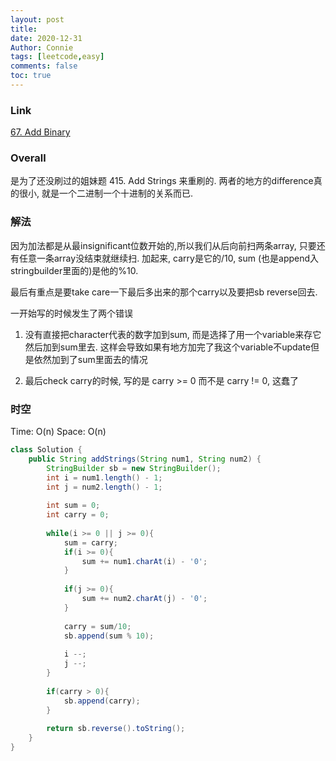 ```yaml
---
layout: post
title: 
date: 2020-12-31
Author: Connie 
tags: [leetcode,easy]
comments: false
toc: true
---
```

### Link
[67. Add Binary](https://leetcode.com/problems/add-binary/submissions/)

### Overall
是为了还没刷过的姐妹题 415. Add Strings 来重刷的. 两者的地方的difference真的很小, 就是一个二进制一个十进制的关系而已. 

### 解法
因为加法都是从最insignificant位数开始的,所以我们从后向前扫两条array, 只要还有任意一条array没结束就继续扫. 加起来, carry是它的/10, sum (也是append入stringbuilder里面的)是他的%10.

最后有重点是要take care一下最后多出来的那个carry以及要把sb reverse回去.

一开始写的时候发生了两个错误

1. 没有直接把character代表的数字加到sum, 而是选择了用一个variable来存它然后加到sum里去. 这样会导致如果有地方加完了我这个variable不update但是依然加到了sum里面去的情况

2. 最后check carry的时候, 写的是 carry >= 0 而不是 carry != 0, 这蠢了

### 时空
Time: O(n) Space: O(n)

```java
class Solution {
    public String addStrings(String num1, String num2) {
        StringBuilder sb = new StringBuilder();
        int i = num1.length() - 1;
        int j = num2.length() - 1;
        
        int sum = 0;
        int carry = 0;
        
        while(i >= 0 || j >= 0){
            sum = carry;
            if(i >= 0){
                sum += num1.charAt(i) - '0';
            }
            
            if(j >= 0){
                sum += num2.charAt(j) - '0';
            }
            
            carry = sum/10;
            sb.append(sum % 10);
            
            i --;
            j --;
        }
        
        if(carry > 0){
            sb.append(carry);
        }
        
        return sb.reverse().toString();
    }
}
```